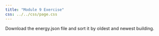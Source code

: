 ```yaml
---
title: "Module 9 Exercise"
css: ../../css/page.css
---
```


Download the energy.json file and sort it by oldest and newest building. 


